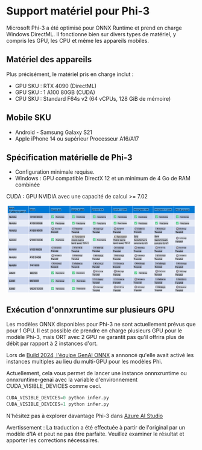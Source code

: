 # Support matériel pour Phi-3

Microsoft Phi-3 a été optimisé pour ONNX Runtime et prend en charge Windows DirectML. Il fonctionne bien sur divers types de matériel, y compris les GPU, les CPU et même les appareils mobiles.

## Matériel des appareils
Plus précisément, le matériel pris en charge inclut :

- GPU SKU : RTX 4090 (DirectML)
- GPU SKU : 1 A100 80GB (CUDA)
- CPU SKU : Standard F64s v2 (64 vCPUs, 128 GiB de mémoire)

## Mobile SKU

- Android - Samsung Galaxy S21
- Apple iPhone 14 ou supérieur Processeur A16/A17

## Spécification matérielle de Phi-3

- Configuration minimale requise.
- Windows : GPU compatible DirectX 12 et un minimum de 4 Go de RAM combinée

CUDA : GPU NVIDIA avec une capacité de calcul >= 7.02

![HardwareSupport](../../../../translated_images/phi3hardware.18078f58e0564ddd43d2acce655b86f50c1b2dd9fe2be2b52d49d835bcf36fbc.fr.png)

## Exécution d'onnxruntime sur plusieurs GPU

Les modèles ONNX disponibles pour Phi-3 ne sont actuellement prévus que pour 1 GPU. Il est possible de prendre en charge plusieurs GPU pour le modèle Phi-3, mais ORT avec 2 GPU ne garantit pas qu'il offrira plus de débit par rapport à 2 instances d'ort.

Lors de [Build 2024, l'équipe GenAI ONNX](https://youtu.be/WLW4SE8M9i8?si=EtG04UwDvcjunyfC) a annoncé qu'elle avait activé les instances multiples au lieu du multi-GPU pour les modèles Phi.

Actuellement, cela vous permet de lancer une instance onnnxruntime ou onnxruntime-genai avec la variable d'environnement CUDA_VISIBLE_DEVICES comme ceci.

```Python
CUDA_VISIBLE_DEVICES=0 python infer.py
CUDA_VISIBLE_DEVICES=1 python infer.py
```

N'hésitez pas à explorer davantage Phi-3 dans [Azure AI Studio](https://ai.azure.com)

Avertissement : La traduction a été effectuée à partir de l'original par un modèle d'IA et peut ne pas être parfaite. 
Veuillez examiner le résultat et apporter les corrections nécessaires.